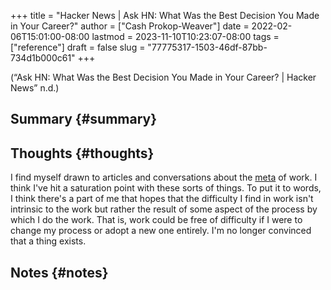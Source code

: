 +++
title = "Hacker News | Ask HN: What Was the Best Decision You Made in Your Career?"
author = ["Cash Prokop-Weaver"]
date = 2022-02-06T15:01:00-08:00
lastmod = 2023-11-10T10:23:07-08:00
tags = ["reference"]
draft = false
slug = "77775317-1503-46df-87bb-734d1b000c61"
+++

(“Ask HN: What Was the Best Decision You Made in Your Career? | Hacker News” n.d.)


## Summary {#summary}


## Thoughts {#thoughts}

I find myself drawn to articles and conversations about the [meta](https://en.wikipedia.org/wiki/Metagaming) of work. I think I've hit a saturation point with these sorts of things. To put it to words, I think there's a part of me that hopes that the difficulty I find in work isn't intrinsic to the work but rather the result of some aspect of the process by which I do the work. That is, work could be free of difficulty if I were to change my process or adopt a new one entirely. I'm no longer convinced that a thing exists.


## Notes {#notes}
